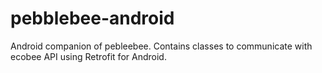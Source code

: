 # pebblebee-android
Android companion of pebleebee. 
Contains classes to communicate with ecobee API using Retrofit for Android.
